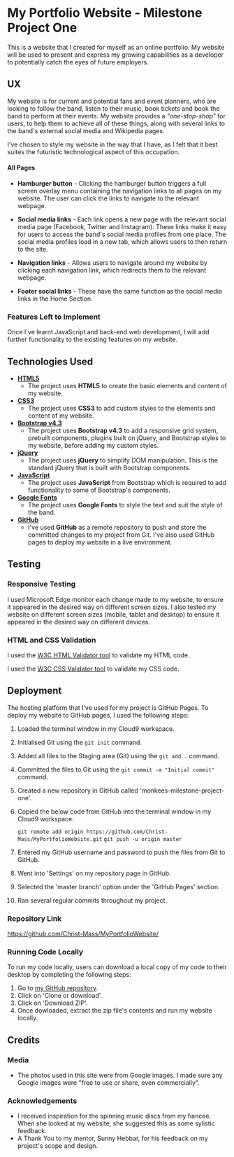 
# My Portfolio Website - Milestone Project One

This is a website that I created for myself as an online portfolio. My website will be used to present and express my growing capabilities as a developer to potentially catch the eyes of future employers. 

## UX

My website is for current and potential fans and event planners, who are looking to follow the band, listen to their music, book tickets and book the band to perform at their events. My website provides a *"one-stop-shop"* for users, to help them to achieve all of these things, along with several links to the band's external social media and Wikipedia pages.

I've chosen to style my website in the way that I have, as I felt that it best suites the futuristic technological aspect of this occupation.

#### All Pages

- **Hamburger button** - Clicking the hamburger button triggers a full screen overlay menu containing the navigation links to all pages on my website. The user can click the links to navigate to the relevant webpage.
- **Social media links** - Each link opens a new page with the relevant social media page (Facebook, Twitter and Instagram). These links make it easy for users to access the band's social media profiles from one place. The social media profiles load in a new tab, which allows users to then return to the site.
- **Navigation links** - Allows users to navigate around my website by clicking each navigation link, which redirects them to the relevant webpage.

- **Footer social links** - These have the same function as the social media links in the Home Section.

### Features Left to Implement

Once I've learnt JavaScript and back-end web development, I will add further functionality to the existing features on my website.

## Technologies Used

- [**HTML5**](https://developer.mozilla.org/en-US/docs/Web/Guide/HTML/HTML5)
    - The project uses **HTML5** to create the basic elements and content of my website.
- [**CSS3**](https://developer.mozilla.org/en-US/docs/Web/CSS/CSS3)
    - The project uses **CSS3** to add custom styles to the elements and content of my website.
- [**Bootstrap v4.3**](https://getbootstrap.com/)
    - The project uses **Bootstrap v4.3** to add a responsive grid system, prebuilt components, plugins built on jQuery, and Bootstrap styles to my website, before adding my custom styles.
- [**jQuery**](https://jquery.com)
    - The project uses **jQuery** to simplify DOM manipulation. This is the standard jQuery that is built with Bootstrap components.
- [**JavaScript**](https://www.javascript.com/)
    - The project uses **JavaScript** from Bootstrap which is required to add functionality to some of Bootstrap's components.
- [**Google Fonts**](https://fonts.google.com/)
    - The project uses **Google Fonts** to style the text and suit the style of the band.
- [**GitHub**](https://github.com/)
    - I've used **GitHub** as a remote repository to push and store the committed changes to my project from Git. I've also used GitHub pages to deploy my website in a live environment.

## Testing

### Responsive Testing

I used Microsoft Edge monitor each change made to my website, to ensure it appeared in the desired way on different screen sizes. I also tested my website on different screen sizes (mobile, tablet and desktop) to ensure it appeared in the desired way on different devices.

### HTML and CSS Validation

I used the [W3C HTML Validator tool](https://validator.w3.org/#validate_by_input) to validate my HTML code.

I used the [W3C CSS Validator tool](https://jigsaw.w3.org/css-validator/#validate_by_input) to validate my CSS code.

## Deployment

The hosting platform that I've used for my project is GitHub Pages. To deploy my website to GitHub pages, I used the following steps:

1. Loaded the terminal window in my Cloud9 workspace.
2. Initialised Git using the `git init` command.
3. Added all files to the Staging area (Git) using the `git add .` command.
4. Committed the files to Git using the `git commit -m "Initial commit"` command.
5. Created a new repository in GitHub called 'monkees-milestone-project-one'.
6. Copied the below code from GitHub into the terminal window in my Cloud9 workspace:

    ```git remote add origin https://github.com/Christ-Mass/MyPortfolioWebsite.git```
    ```git push -u origin master```
7. Entered my GitHub username and password to push the files from Git to GitHub.
8. Went into 'Settings' on my repository page in GitHub.
9. Selected the 'master branch' option under the 'GitHub Pages' section.
10. Ran several regular commits throughout my project.
### Repository Link
https://github.com/Christ-Mass/MyPortfolioWebsite/
### Running Code Locally
To run my code locally, users can download a local copy of my code to their desktop by completing the following steps:
1. Go to [my GitHub repository](https://github.com/Christ-Mass/MyPortfolioWebsite/).
2. Click on 'Clone or download'.
3. Click on 'Download ZIP'.
4. Once dowloaded, extract the zip file's contents and run my website locally.
## Credits
### Media
- The photos used in this site were from Google images. I made sure any Google images were "free to use or share, even commercially".
### Acknowledgements
- I received inspiration for the spinning music discs from my fiancee. When she looked at my website, she suggested this as some sylistic feedback.
- A Thank You to my mentor, Sunny Hebbar, for his feedback on my project's scope and design.